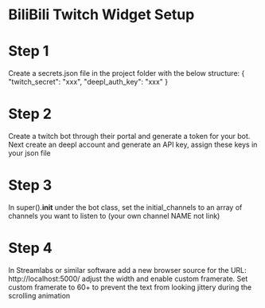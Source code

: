 # BiliBili Twitch Widget Setup
 
# Step 1
Create a secrets.json file in the project folder with the below structure:
{
    "twitch_secret": "xxx",
    "deepl_auth_key": "xxx"
}

# Step 2
Create a twitch bot through their portal and generate a token for your bot. Next create an deepl account and generate an API key, assign these keys in your json file

# Step 3
In super().__init__ under the bot class, set the initial_channels to an array of channels you want to listen to (your own channel NAME not link)

# Step 4
In Streamlabs or similar software add a new browser source for the URL: http://localhost:5000/ adjust the width and enable custom framerate. Set custom framerate to 60+ to prevent the text from looking jittery during the scrolling animation
